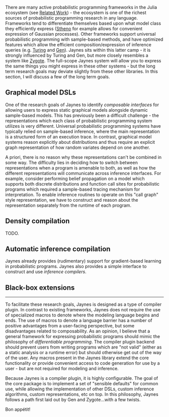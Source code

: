 There are many active probabilistic programming frameworks in the Julia ecosystem (see [Related Work](related_work.md)) - the ecosystem is one of the richest sources of probabilistic programming research in any language. Frameworks tend to differentiate themselves based upon what model class they efficiently express ([Stheno](https://github.com/willtebbutt/Stheno.jl) for example allows for convenient expression of Gaussian processes). Other frameworks support universal probabilistic programming with sample-based methods, and have optimized features which allow the efficient composition/expression of inference queries (e.g. [Turing](https://turing.ml/dev/) and [Gen](https://github.com/probcomp/Gen.jl)). Jaynes sits within this latter camp - it is strongly influenced by Turing and Gen, but more closely resembles a system like [Zygote](https://github.com/FluxML/Zygote.jl). The full-scope Jaynes system will allow you to express the same things you might express in these other systems - but the long term research goals may deviate slightly from these other libraries. In this section, I will discuss a few of the long term goals.

## Graphical model DSLs 

One of the research goals of Jaynes to identify _composable interfaces_ for allowing users to express static graphical models alongside dynamic sample-based models. This has previously been a difficult challenge - the representations which each class of probabilistic programming system utilizes is very different. Universal probabilistic programming systems have typically relied on sample-based inference, where the main representation is a structured form of an execution trace. In contrast, graphical model systems reason explicitly about distributions and thus require an explicit graph representation of how random variates depend on one another.

A priori, there is no reason why these representations can't be combined in some way. The difficulty lies in deciding how to switch between representations when a program is amenable to both, as well as how the different representations will communicate across inference interfaces. For example, consider performing belief propagation on a model which supports both discrete distributions and function call sites for probabilistic programs which required a sample-based tracing mechanism for interpretation. To enable inference routines to operate on this "call graph" style representation, we have to construct and reason about the representation separately from the runtime of each program.

## Density compilation

TODO.

## Automatic inference compilation

Jaynes already provides (rudimentary) support for gradient-based learning in probabilistic programs. Jaynes also provides a simple interface to construct and use _inference compilers_.

## Black-box extensions

---

To facilitate these research goals, Jaynes is designed as a type of compiler plugin. In contrast to existing frameworks, Jaynes does not require the use of specialized macros to denote where the modeling language begins and ends. The use of macros to denote a language barrier has a number of positive advantages from a user-facing perspective, but some disadvantages related to composability. As an opinion, I believe that a general framework for expressing probabilistic programs should mimic the philosophy of _differentiable programming_. The compiler plugin backend should prevent users from writing programs which are "not valid" (either as a static analysis or a runtime error) but should otherwise get out of the way of the user. Any macros present in the Jaynes library extend the core functionality or provide convenient access to code generation for use by a user - but are not required for modeling and inference.

Because Jaynes is a compiler plugin, it is highly configurable. The goal of the core package is to implement a set of "sensible defaults" for common use, while allowing the implementation of other DSLs, custom inference algorithms, custom representations, etc on top. In this philosophy, Jaynes follows a path first laid out by Gen and Zygote...with a few twists.

Bon appétit!
